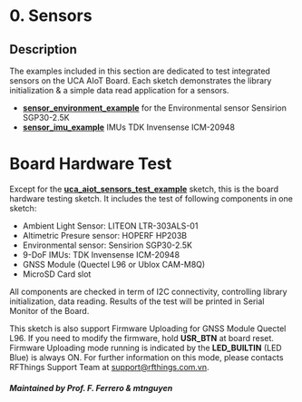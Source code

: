 # 0. Sensors

## Description

The examples included in this section are dedicated to test integrated sensors on the UCA AIoT Board. Each sketch demonstrates the library initialization & a simple data read application for a sensors.

- [**sensor_environment_example**](./sensor_environment_example/) for the Environmental sensor Sensirion SGP30-2.5K
- [**sensor_imu_example**](./sensor_imu_example/) IMUs TDK Invensense ICM-20948

# Board Hardware Test
Except for the [**uca_aiot_sensors_test_example**](./uca_aiot_sensors_test_example/) sketch, this is the board hardware testing sketch. It includes the test of following components in one sketch:

- Ambient Light Sensor: LITEON LTR-303ALS-01
- Altimetric Presure sensor: HOPERF HP203B
- Environmental sensor: Sensirion SGP30-2.5K
- 9-DoF IMUs: TDK Invensense ICM-20948
- GNSS Module (Quectel L96 or Ublox CAM-M8Q)
- MicroSD Card slot

All components are checked in term of I2C connectivity, controlling library initialization, data reading. Results of the test will be printed in Serial Monitor of the Board.

This sketch is also support Firmware Uploading for GNSS Module Quectel L96. If you need to modify the firmware, hold **USR_BTN** at board reset. Firmware Uploading mode running is indicated by the **LED_BUILTIN** (LED Blue) is always ON. For further information on this mode, please contacts RFThings Support Team at [support@rfthings.com.vn](mailto:support@rfthings.com.vn).


##### Maintained by Prof. F. Ferrero & mtnguyen
